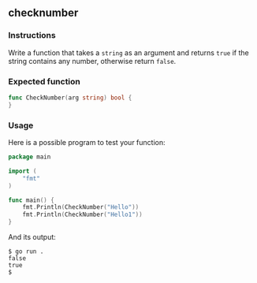 ## checknumber

### Instructions

Write a function that takes a `string` as an argument and returns `true` if the string contains any number, otherwise return `false`.

### Expected function

```go
func CheckNumber(arg string) bool {
}
```

### Usage

Here is a possible program to test your function:

```go
package main

import (
	"fmt"
)

func main() {
	fmt.Println(CheckNumber("Hello"))
	fmt.Println(CheckNumber("Hello1"))
}

```

And its output:

```console
$ go run .
false
true
$
```
